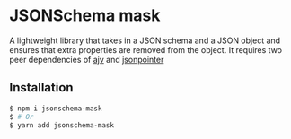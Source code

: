 # JSONSchema mask

A lightweight library that takes in a JSON schema and a JSON object and ensures that extra properties are removed from the object. It requires two peer dependencies of [ajv](https://github.com/ajv-validator/ajv) and [jsonpointer](https://github.com/janl/node-jsonpointer)

## Installation

```bash
$ npm i jsonschema-mask
$ # Or
$ yarn add jsonschema-mask
```
